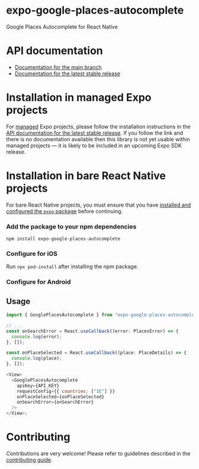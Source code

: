 # expo-google-places-autocomplete

Google Places Autocomplete for React Native

# API documentation

- [Documentation for the main branch](https://github.com/expo/expo/blob/main/docs/pages/versions/unversioned/sdk/google-places-autocomplete.md)
- [Documentation for the latest stable release](https://docs.expo.dev/versions/latest/sdk/google-places-autocomplete/)

# Installation in managed Expo projects

For [managed](https://docs.expo.dev/versions/latest/introduction/managed-vs-bare/) Expo projects, please follow the installation instructions in the [API documentation for the latest stable release](#api-documentation). If you follow the link and there is no documentation available then this library is not yet usable within managed projects &mdash; it is likely to be included in an upcoming Expo SDK release.

# Installation in bare React Native projects

For bare React Native projects, you must ensure that you have [installed and configured the `expo` package](https://docs.expo.dev/bare/installing-expo-modules/) before continuing.

### Add the package to your npm dependencies

```
npm install expo-google-places-autocomplete
```

### Configure for iOS

Run `npx pod-install` after installing the npm package.

### Configure for Android

## Usage

```js
import { GooglePlacesAutocomplete } from "expo-google-places-autocomplete";

// ...
const onSearchError = React.useCallback((error: PlacesError) => {
  console.log(error);
}, []);

const onPlaceSelected = React.useCallback((place: PlaceDetails) => {
  console.log(place);
}, []);

<View>
  <GooglePlacesAutocomplete
    apiKey={API_KEY}
    requestConfig={{ countries: ["IE"] }}
    onPlaceSelected={onPlaceSelected}
    onSearchError={onSearchError}
  />
</View>;
```

# Contributing

Contributions are very welcome! Please refer to guidelines described in the [contributing guide](https://github.com/expo/expo#contributing).

